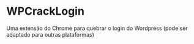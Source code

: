 # WPCrackLogin
Uma extensão do Chrome para quebrar o login do Wordpress (pode ser adaptado para outras plataformas)
